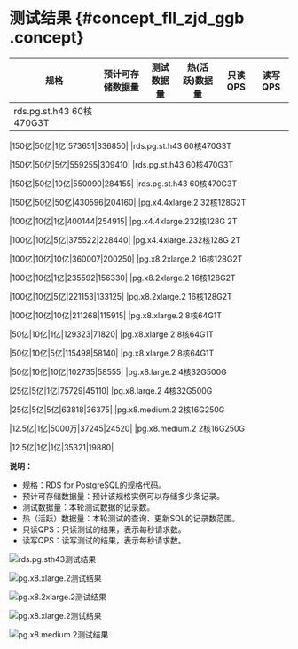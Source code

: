 # 测试结果 {#concept_fll_zjd_ggb .concept}

|规格|预计可存储数据量|测试数据量|热\(活跃\)数据量|只读QPS|读写QPS|
|--|--------|-----|----------|-----|-----|
|rds.pg.st.h43 60核470G3T

 |150亿|50亿|1亿|573651|336850|
|rds.pg.st.h43 60核470G3T

 |150亿|50亿|5亿|559255|309410|
|rds.pg.st.h43 60核470G3T

 |150亿|50亿|10亿|550090|284155|
|rds.pg.st.h43 60核470G3T

 |150亿|50亿|50亿|430596|204160|
|pg.x4.4xlarge.2 32核128G2T

 |100亿|10亿|1亿|400144|254915|
|pg.x4.4xlarge.232核128G 2T

 |100亿|10亿|5亿|375522|228440|
|pg.x4.4xlarge.232核128G 2T

 |100亿|10亿|10亿|360007|200250|
|pg.x8.2xlarge.2 16核128G2T

 |100亿|10亿|1亿|235592|156330|
|pg.x8.2xlarge.2 16核128G2T

 |100亿|10亿|5亿|221153|133125|
|pg.x8.2xlarge.2 16核128G2T

 |100亿|10亿|10亿|211268|115915|
|pg.x8.xlarge.2 8核64G1T

 |50亿|10亿|1亿|129323|71820|
|pg.x8.xlarge.2 8核64G1T

 |50亿|10亿|5亿|115498|58140|
|pg.x8.xlarge.2 8核64G1T

 |50亿|10亿|10亿|102735|58555|
|pg.x8.large.2 4核32G500G

 |25亿|5亿|1亿|75729|45110|
|pg.x8.large.2 4核32G500G

 |25亿|5亿|5亿|63818|36375|
|pg.x8.medium.2 2核16G250G

 |12.5亿|1亿|5000万|37245|24520|
|pg.x8.medium.2 2核16G250G

 |12.5亿|1亿|1亿|35321|19880|

**说明：** 

-   规格：RDS for PostgreSQL的规格代码。
-   预计可存储数据量：预计该规格实例可以存储多少条记录。
-   测试数据量：本轮测试数据的记录数。
-   热（活跃）数据量：本轮测试的查询、更新SQL的记录数范围。
-   只读QPS：只读测试的结果，表示每秒请求数。
-   读写QPS：读写测试的结果，表示每秒请求数。

![rds.pg.sth43测试结果](http://static-aliyun-doc.oss-cn-hangzhou.aliyuncs.com/assets/img/84644/155747150035553_zh-CN.png)

![pg.x8.xlarge.2测试结果](http://static-aliyun-doc.oss-cn-hangzhou.aliyuncs.com/assets/img/84644/155747150035554_zh-CN.png)

![pg.x8.2xlarge.2测试结果](http://static-aliyun-doc.oss-cn-hangzhou.aliyuncs.com/assets/img/84644/155747150035555_zh-CN.png)

![pg.x8.xlarge.2测试结果](http://static-aliyun-doc.oss-cn-hangzhou.aliyuncs.com/assets/img/84644/155747150035556_zh-CN.png)

![pg.x8.medium.2测试结果](http://static-aliyun-doc.oss-cn-hangzhou.aliyuncs.com/assets/img/84644/155747150035557_zh-CN.png)


